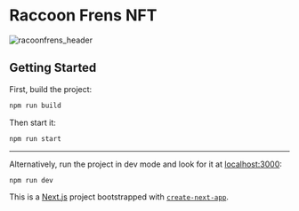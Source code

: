 # Raccoon Frens NFT

![racoonfrens_header](https://user-images.githubusercontent.com/101535528/165877974-703be056-6cbb-4e8d-9ee6-2f135d3b765b.png)

## Getting Started

First, build the project:

```bash
npm run build
```

Then start it:

```bash
npm run start
```

---

Alternatively, run the project in dev mode and look for it at [localhost:3000](localhost:3000):

```baash
npm run dev
```

This is a [Next.js](https://nextjs.org/) project bootstrapped with [`create-next-app`](https://github.com/vercel/next.js/tree/canary/packages/create-next-app).
